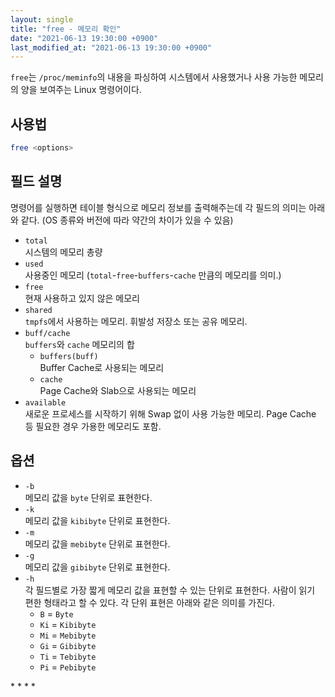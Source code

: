 ```yaml
---
layout: single
title: "free - 메모리 확인"
date: "2021-06-13 19:30:00 +0900"
last_modified_at: "2021-06-13 19:30:00 +0900"
---
```

`free`는 `/proc/meminfo`의 내용을 파싱하여 시스템에서 사용했거나 사용 가능한 메모리의 양을 보여주는 Linux 명령어이다.

## 사용법

```bash
free <options>
```

## 필드 설명

명령어를 실행하면 테이블 형식으로 메모리 정보를 출력해주는데 각 필드의 의미는 아래와 같다. (OS 종류와 버전에 따라 약간의 차이가 있을 수 있음)

* `total`<br/>
  시스템의 메모리 총량
* `used`<br/>
  사용중인 메모리 (`total`-`free`-`buffers`-`cache` 만큼의 메모리를 의미.)
* `free`<br/>
  현재 사용하고 있지 않은 메모리
* `shared`<br/>
  `tmpfs`에서 사용하는 메모리. 휘발성 저장소 또는 공유 메모리.
* `buff/cache`<br/>
  `buffers`와 `cache` 메모리의 합
  * `buffers(buff)`<br/>
    Buffer Cache로 사용되는 메모리
  * `cache`<br/>
    Page Cache와 Slab으로 사용되는 메모리
* `available`<br/>
  새로운 프로세스를 시작하기 위해 Swap 없이 사용 가능한 메모리. Page Cache 등 필요한 경우 가용한 메모리도 포함.

## 옵션

* `-b`<br/>
  메모리 값을 `byte` 단위로 표현한다.
* `-k`<br/>
  메모리 값을 `kibibyte` 단위로 표현한다.
* `-m`<br/>
  메모리 값을 `mebibyte` 단위로 표현한다.
* `-g`<br/>
  메모리 값을 `gibibyte` 단위로 표현한다.
* `-h`<br/>
  각 필드별로 가장 짧게 메모리 값을 표현할 수 있는 단위로 표현한다. 사람이 읽기 편한 형태라고 할 수 있다. 각 단위 표현은 아래와 같은 의미를 가진다.
  * `B` = `Byte`
  * `Ki` = `Kibibyte`
  * `Mi` = `Mebibyte`
  * `Gi` = `Gibibyte`
  * `Ti` = `Tebibyte`
  * `Pi` = `Pebibyte`

<div class="md-reference" markdown=1>
* <https://www.linuxatemyram.com/>
* <https://brunch.co.kr/@dreaminz/2>
* <https://systemdesigner.tistory.com/87>
* <https://en.wikipedia.org/wiki/Tmpfs>
</div>
